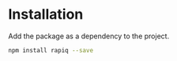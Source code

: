 # Installation

Add the package as a dependency to the project.

```sh
npm install rapiq --save
```
